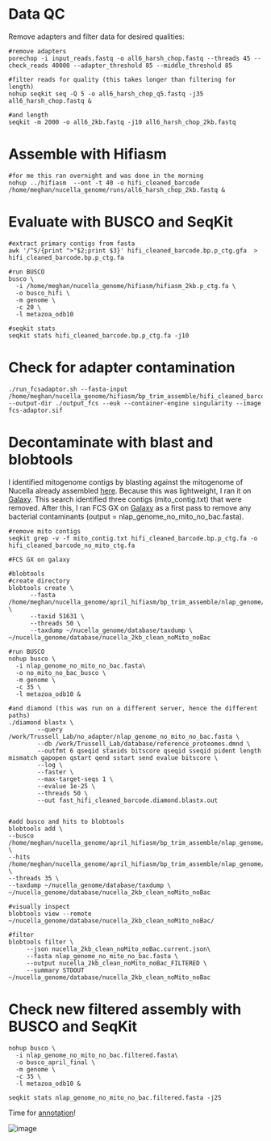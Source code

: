 # Data QC
Remove adapters and filter data for desired qualities: 

```
#remove adapters
porechop -i input_reads.fastq -o all6_harsh_chop.fastq --threads 45 --check_reads 40000 --adapter_threshold 85 --middle_threshold 85

#filter reads for quality (this takes longer than filtering for length)
nohup seqkit seq -Q 5 -o all6_harsh_chop_q5.fastq -j35 all6_harsh_chop.fastq &

#and length
seqkit -m 2000 -o all6_2kb.fastq -j10 all6_harsh_chop_2kb.fastq 
```

# Assemble with Hifiasm

```
#for me this ran overnight and was done in the morning
nohup ../hifiasm  --ont -t 40 -o hifi_cleaned_barcode /home/meghan/nucella_genome/runs/all6_harsh_chop_2kb.fastq &
```
# Evaluate with BUSCO and SeqKit

```
#extract primary contigs from fasta
awk '/^S/{print ">"$2;print $3}' hifi_cleaned_barcode.bp.p_ctg.gfa  > hifi_cleaned_barcode.bp.p_ctg.fa 

#run BUSCO 
busco \
  -i /home/meghan/nucella_genome/hifiasm/hifiasm_2kb.p_ctg.fa \
  -o busco_hifi \
  -m genome \
  -c 20 \
  -l metazoa_odb10

#seqkit stats
seqkit stats hifi_cleaned_barcode.bp.p_ctg.fa -j10
```
# Check for adapter contamination

```
./run_fcsadaptor.sh --fasta-input /home/meghan/nucella_genome/hifiasm/bp_trim_assemble/hifi_cleaned_barcode.bp.p_ctg.fa --output-dir ./output_fcs --euk --container-engine singularity --image fcs-adaptor.sif
```


# Decontaminate with blast and blobtools
I identified mitogenome contigs by blasting against the mitogenome of Nucella already assembled [here](https://doi.org/10.1007/s00227-024-04424-3). Because this was lightweight, I ran it on [Galaxy](https://usegalaxy.org/). This search identified three contigs (mito_contig.txt) that were removed. After this, I ran FCS GX on [Galaxy](https://usegalaxy.org/) as a first pass to remove any bacterial contaminants (output = nlap_genome_no_mito_no_bac.fasta).    

```
#remove mito contigs 
seqkit grep -v -f mito_contig.txt hifi_cleaned_barcode.bp.p_ctg.fa -o hifi_cleaned_barcode_no_mito_ctg.fa

#FCS GX on galaxy

#blobtools
#create directory
blobtools create \
      --fasta /home/meghan/nucella_genome/april_hifiasm/bp_trim_assemble/nlap_genome/nlap_genome_no_mito_no_bac.fasta \
      --taxid 51631 \
      --threads 50 \
      --taxdump ~/nucella_genome/database/taxdump \
~/nucella_genome/database/nucella_2kb_clean_noMito_noBac

#run BUSCO
nohup busco \
  -i nlap_genome_no_mito_no_bac.fasta\
  -o no_mito_no_bac_busco \
  -m genome \
  -c 35 \
  -l metazoa_odb10 &

#and diamond (this was run on a different server, hence the different paths)
./diamond blastx \
        --query /work/Trussell_Lab/no_adapter/nlap_genome_no_mito_no_bac.fasta \
        --db /work/Trussell_Lab/database/reference_proteomes.dmnd \
        --outfmt 6 qseqid staxids bitscore qseqid sseqid pident length mismatch gapopen qstart qend sstart send evalue bitscore \
        --log \
        --faster \
        --max-target-seqs 1 \
        --evalue 1e-25 \
        --threads 50 \
        --out fast_hifi_cleaned_barcode.diamond.blastx.out


#add busco and hits to blobtools 
blobtools add \
--busco /home/meghan/nucella_genome/april_hifiasm/bp_trim_assemble/nlap_genome/no_mito_no_bac_busco.tsv \
--hits /home/meghan/nucella_genome/april_hifiasm/bp_trim_assemble/nlap_genome/fast_hifi_cleaned_barcode.diamond.blastx.out \
--threads 35 \
--taxdump ~/nucella_genome/database/taxdump \
~/nucella_genome/database/nucella_2kb_clean_noMito_noBac

#visually inspect
blobtools view --remote ~/nucella_genome/database/nucella_2kb_clean_noMito_noBac/

#filter
blobtools filter \
     --json nucella_2kb_clean_noMito_noBac.current.json\
     --fasta nlap_genome_no_mito_no_bac.fasta \
     --output nucella_2kb_clean_noMito_noBac_FILTERED \
     --summary STDOUT ~/nucella_genome/database/nucella_2kb_clean_noMito_noBac

```
# Check new filtered assembly with BUSCO and SeqKit

```
nohup busco \
  -i nlap_genome_no_mito_no_bac.filtered.fasta\
  -o busco_april_final \
  -m genome \
  -c 35 \
  -l metazoa_odb10 &

seqkit stats nlap_genome_no_mito_no_bac.filtered.fasta -j25

```
Time for [annotation](https://github.com/meghanclownfish/Nucella-lapillus-genome/tree/main/3_annotation#readme)!

![image](https://github.com/user-attachments/assets/f0095271-512d-43bf-b98e-410a6ff94eed)




